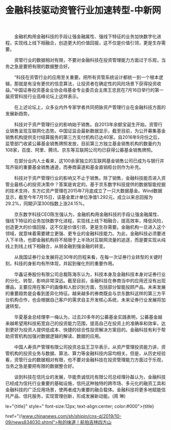 # 金融科技驱动资管行业加速转型-中新网

　　

　　金融机构用金融科技的手段让强金融属性、强线下特征的业务加快数字化进程，实现线上线下相融合，创造更大的价值回报，这不仅是价值引领，更是生存需要。

　　资管行业的数据相对有限，不要对金融科技在投资管理能力方面过于乐观，当务之急是要把有限的数据整合好。

　　“科技在资管行业的应用至关重要。把所有资管系统设计都统一到一个根本逻辑，那就是有没有更优的信息算法，让投资者在确定性的风险场景下获得投资收益。”中国证券投资基金业协会母基金专业委员会主席王忠民在7月16日举行的第一届资管科技行业高峰论坛上这样表示。

　　在上述论坛上，众多业内外专家学者共同把脉资产管理行业在金融科技方面的发展新趋势。

　　科技对于资产管理行业的影响始于销售。自2013年余额宝诞生开始，资管行业销售呈现互联网化态势。中国证监会最新数据显示，截至目前，为公开募集基金销售机构提供支付结算服务的第三方支付机构已达40家。自2016年9月份之后，监管部门收紧公募基金销售牌照发放，目前第三方独立基金销售机构的数量约为108家，百度、阿里、腾讯、京东等互联网公司均已获得公募基金销售牌照。

　　在部分业内人士看来，这100余家独立的互联网基金销售公司已成为与银行并驾齐驱的重要基金销售通道，而券商渠道和基金直销柜台则作为补充。

　　科技对于资产管理行业的影响又不止于销售。除了销售，金融科技能否进入资管业最核心的投资决策中？答案是肯定的。基于京东数字科技提供的数据智能挖掘的技术支持，东方红资产管理在2015年7月底成立了一只大数据基金。Wind数据显示，截至今年7月15日，该基金累计单位净值1.292元，成立以来总回报为29.2%，同期沪深300指数上涨24.15%。

　　京东数字科技CEO陈生强认为，金融机构用金融科技的手段让强金融属性、强线下特征的业务加快数字化进程，实现线上线下相融合，提高效率，降低风险，创造更大的价值回报，这不仅是价值引领，更是生存需要。金融机构一旦进入这个领域，就意味着需要建立更强、更专业的金融科技能力。为此，金融科技必须要进入下半场，也即金融机构将不局限于上半场对互联网流量的追逐，而是要实现从纯线上到线上线下相融合，从弱金融到强金融的转变。

　　从我国证券行业发展将近30年的历程来看，在每一次证券行业转型的关键时刻，科技的身影均有所体现，并起到催化剂的重要作用。

　　华鑫证券股份有限公司总裁陈海东认为，科技本身及金融科技本身对证券行业的分化、转型，影响非常深远。截至目前，金融科技在券商当中的应用还没有出现爆品，主要应用在客户的画像和人脸识别方面，包括部分智能投顾产品。未来发展的重要趋势是会看到差异化特征。越来越多的券商既会与京东数科这样的第三方平台机构合作，也会根据自己客户的需求自主开发核心系统，未来证券行业发展将加速转型。

　　华夏基金总经理李一梅认为，过去20多年的公募基金实践表明，公募基金越来越希望用科技拓宽自己的投资能力范围，提高自己在投资上的准确率和效率，达到更好为投资人提供低成本、快捷的综合性投资解决方案目的。金融科技有利于帮助资管机构加强对数据逻辑的解读、数据的应用。

　　中国人寿资产管理有限公司投资总监王卫华表示，从资产管理投资能力讲，资管机构的投资业务与数据、算法、算力等金融科技内容均相关。但是，从历史经验看，资管行业的数据相对有限，也不要对金融科技在投资管理能力方面过于乐观，当务之急是要把有限的数据整合好。

　　谈到科技在信托业的发展，华能贵诚信托有限公司总经理孙磊认为，金融科技已经成为信托行业重要的基础设施，信托这种独特的跨市场、多元化的融资工具和金融科技的广泛应用场景，使两者成为重要的融合载体。金融科技将更多地赋能信托产品、信托服务，实现管理创新，形成发展新动能。(周 琳)

le="{title}" style=" font-size:12px; text-align:center; color:#000">{title}

href="//www.chinanews.com/sh/shipin/cns-d/2019/10-09/news834030.shtml">秋的味道！航拍吉林四方山
